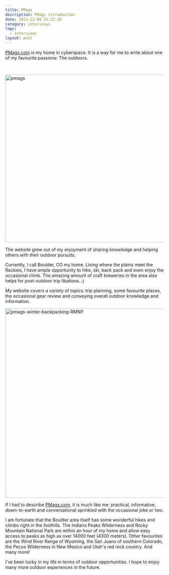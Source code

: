 ```yaml
---
title: PMags
description: PMags introduction
date: 2013-12-09 23:22:10
category: interviews
tags: 
  - interviews
layout: post
---
```

<a href="http://www.pmags.com">PMags.com</a> is my home in cyberspace</a>. It is a way for me to write about one of my favourite passions: The outdoors.
<!--more--><br>

<a href="http://www.flickr.com/photos/90204224@N07/11296717766/"><img src="http://farm6.staticflickr.com/5481/11296717766_6851da5e61_c.jpg" width="800" height="531" alt="pmags"></a>

The website grew out of my enjoyment of sharing knowledge and helping others with their outdoor pursuits.

Currently, I call Boulder, CO my home.  Living where the plains meet the Rockies, I have ample opportunity to hike, ski, back pack and even enjoy the occasional climb.  The amazing amount of craft breweries in the area also helps for post-outdoor trip libations. ;)

My website covers a variety of topics: trip planning, some favourite places, the occasional gear review and conveying overall outdoor knowledge and information.

<a href="http://www.flickr.com/photos/90204224@N07/11296759164/"><img src="http://farm4.staticflickr.com/3729/11296759164_95b42c280c_c.jpg" width="800" height="599" alt="pmags-winter-backpacking-RMNP"></a>

If I had to describe <a href="http://www.pmags.com">PMags.com</a>, it is much like me: practical, informative, down-to-earth and conversational sprinkled with the occasional joke or two. 

I am fortunate that the Boulder area itself has some wonderful hikes and climbs right in the foothills.  The Indians Peaks Wilderness and Rocky Mountain National Park are within an hour of my home and allow easy access to peaks as high as over 14000 feet (4300 meters).   Other favourites are the Wind River Range of Wyoming, the San Juans of southern Colorado, the Pecos Wilderness in New Mexico and Utah's red rock country. And many more!

I've been lucky in my life in terms of outdoor opportunities. I hope to enjoy many more outdoor experiences in the future.
